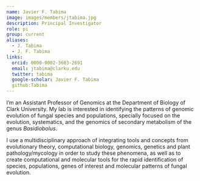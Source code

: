 ```yaml
---
name: Javier F. Tabima
image: images/members/jtabima.jpg
description: Principal Investigator
role: pi
group: current
aliases:
  - J. Tabima
  - J. F. Tabima
links:
  orcid: 0000-0002-3603-2691
  email: jtabima@clarku.edu
  twitter: tabima
  google-scholar: Javier F. Tabima
  github:Tabima
---
```


I’m an Assistant Professor of Genomics at the Department of Biology of Clark University. My lab is interested in identifying the patterns of genomic evolution of fungal species and populations, specially focused on the evolution, systematics, and the genomics of secondary metabolism of the genus *Basidiobolus*.

I use a multidisciplinary approach of integrating tools and concepts from evolutionary theory, computational biology, genomics, genetics and plant pathology/mycology in order to study these phenomena, as well as to create computational and molecular tools for the rapid identification of species, populations, genes of interest and molecular patterns of fungal evolution.
